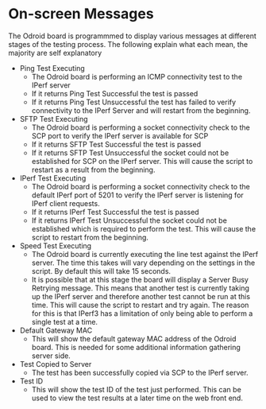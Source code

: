 # On-screen Messages
The Odroid board is programmmed to display various messages at different stages of the testing process. The following explain what each mean, the majority are self explanatory

* Ping Test Executing
  * The Odroid board is performing an ICMP connectivity test to the IPerf server
  * If it returns Ping Test Successful the test is passed
  * If it returns Ping Test Unsuccessful the test has failed to verify connectivity to the IPerf Server and will restart from the beginning.
* SFTP Test Executing
  * The Odroid board is performing a socket connectivity check to the SCP port to verify the IPerf server is available for SCP
  * If it returns SFTP Test Successful the test is passed
  * If it returns SFTP Test Unsuccessful the socket could not be established for SCP on the IPerf server. This will cause the script to restart as a result from the beginning.
* IPerf Test Executing
  * The Odroid board is performing a socket connectivity check to the default IPerf port of 5201 to verify the IPerf server is listening for IPerf client requests.
  * If it returns IPerf Test Successful the test is passed
  * If it returns IPerf Test Unsuccessful the socket could not be established which is required to perform the test. This will cause the script to restart from the beginning.
 * Speed Test Executing
   * The Odroid board is currently executing the line test against the IPerf server. The time this takes will vary depending on the settings in the script. By default this will take 15 seconds.
   * It is possible that at this stage the board will display a Server Busy Retrying message. This means that another test is currently taking up the IPerf server and therefore another test cannot be run at this time. This will cause the script to restart and try again. The reason for this is that IPerf3 has a limitation of only being able to perform a single test at a time.
 * Default Gateway MAC
   * This will show the default gateway MAC address of the Odroid board. This is needed for some additional information gathering server side.
 * Test Copied to Server
   * The test has been successfully copied via SCP to the IPerf server.
 * Test ID
   * This will show the test ID of the test just performed. This can be used to view the test results at a later time on the web front end.
